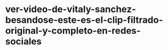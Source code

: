 # ver-video-de-vitaly-sanchez-besandose-este-es-el-clip-filtrado-original-y-completo-en-redes-sociales